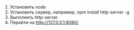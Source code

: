 1) Установить node
2) Установить сервер, например, npm install http-server -g
3) Выполнить http-server
4) Перейти на http://127.0.0.1:8080/
